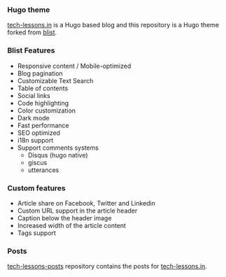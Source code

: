 ### Hugo theme

[tech-lessons.in](https://tech-lessons.in) is a Hugo based blog and this repository is a Hugo theme forked from [blist](https://github.com/apvarun/blist-hugo-theme).

### Blist Features

- Responsive content / Mobile-optimized
- Blog pagination
- Customizable Text Search
- Table of contents
- Social links
- Code highlighting
- Color customization
- Dark mode
- Fast performance
- SEO optimized
- i18n support
- Support comments systems
  - Disqus (hugo native)
  - giscus
  - utterances

### Custom features

- Article share on Facebook, Twitter and Linkedin
- Custom URL support in the article header
- Caption below the header image
- Increased width of the article content
- Tags support

### Posts

[tech-lessons-posts](https://github.com/SarthakMakhija/tech-lessons-posts) repository contains the posts for [tech-lessons.in](https://tech-lessons.in).